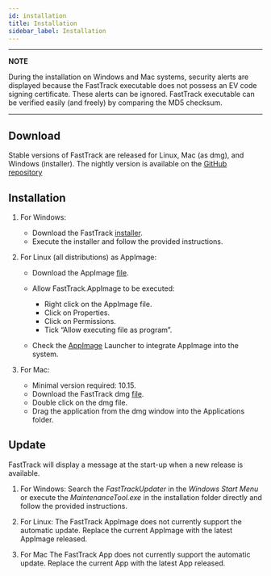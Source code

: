 ```yaml
---
id: installation
title: Installation
sidebar_label: Installation
---
```



---
**NOTE**

During the installation on Windows and Mac systems, security alerts are displayed because the FastTrack executable does not possess an EV code signing certificate.  These alerts can be ignored. FastTrack executable can be verified easily (and freely) by comparing the MD5 checksum.

---

## Download
Stable versions of FastTrack are released for Linux, Mac (as dmg), and Windows (installer). The nightly version is available on the [GitHub repository](https://github.com/FastTrackOrg/FastTrack/releases)

## Installation

1.  For Windows:

    -   Download the FastTrack [installer](https://fasttrack.sh/download/FastTrackInstaller.exe).
    -   Execute the installer and follow the provided instructions.

2. For Linux (all distributions) as AppImage:

    * Download the AppImage [file](https://fasttrack.sh/download/FastTrack.AppImage).
    * Allow FastTrack.AppImage to be executed:

      -   Right click on the AppImage file.
      -   Click on Properties.
      -   Click on Permissions.
      -   Tick “Allow executing file as program”.

    * Check the [AppImage](https://appimage.org/) Launcher to integrate AppImage into the system.
    
3.  For Mac:

    -   Minimal version required: 10.15.
    -   Download the FastTrack dmg [file](https://fasttrack.sh/download/FastTrack.dmg).
    -   Double click on the dmg file.
    -   Drag the application from the dmg window into the Applications folder.

## Update
FastTrack will display a message at the start-up when a new release is available.

1. For Windows:
  Search the *FastTrackUpdater* in the *Windows Start Menu* or execute the *MaintenanceTool.exe* in the installation folder directly and follow the provided instructions.

2. For Linux:
  The FastTrack AppImage does not currently support the automatic update. Replace the current AppImage with the latest AppImage released.

3. For Mac
  The FastTrack App does not currently support the automatic update. Replace the current App with the latest App released.
